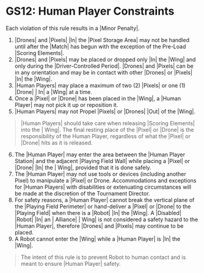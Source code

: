 # GS12: Human Player Constraints

Each violation of this rule results in a |Minor Penalty|.

1. |Drones| and |Pixels| |In| the |Pixel Storage Area| may not be handled
until after the |Match| has begun with the exception of the Pre-Load |Scoring
Elements|.
2. |Drones| and |Pixels| may be placed or dropped only |In| the |Wing| and
only during the |Driver-Controlled Period|. |Drones| and |Pixels| can be in
any orientation and may be in contact with other |Drones| or |Pixels| |In| the
|Wing|.
3. |Human Players| may place a maximum of two (2) |Pixels| or one (1) |Drone| |
In| a |Wing| at a time.
4. Once a |Pixel| or |Drone| has been placed in the |Wing|, a |Human Player| may
not pick it up or reposition it.
5. |Human Players| may not Propel |Pixels| or |Drones| |Out| of the |Wing|.
> |Human Players| should take care when releasing |Scoring Elements| into the |
Wing|. The final resting place of the |Pixel| or |Drone| is the responsibility
of the Human Player, regardless of what the |Pixel| or |Drone| hits as it is
released.
6. The |Human Player| may enter the area between the |Human Player Station| and
the adjacent |Playing Field Wall| while placing a |Pixel| or |Drone| |In| the |
Wing|, provided that it is done safely.
7. The |Human Player| may not use tools or devices (including another Pixel) to
manipulate a |Pixel| or Drone. Accommodations and exceptions for |Human Players|
with disabilities or extenuating circumstances will be made at the discretion of
the Tournament Director.
8. For safety reasons, a |Human Player| cannot break the vertical plane of the
|Playing Field Perimeter| or hand-deliver a |Pixel| or |Drone| to the |Playing
Field| when there is a |Robot| |In| the |Wing|. A |Disabled| |Robot| |In| an |
Alliance| | Wing| is not considered a safety hazard to the |Human Player|,
therefore |Drones| and |Pixels| may continue to be placed.
9. A Robot cannot enter the |Wing| while a |Human Player| is |In| the |Wing|.
> The intent of this rule is to prevent Robot to human contact and is meant to
ensure |Human Player| safety.
